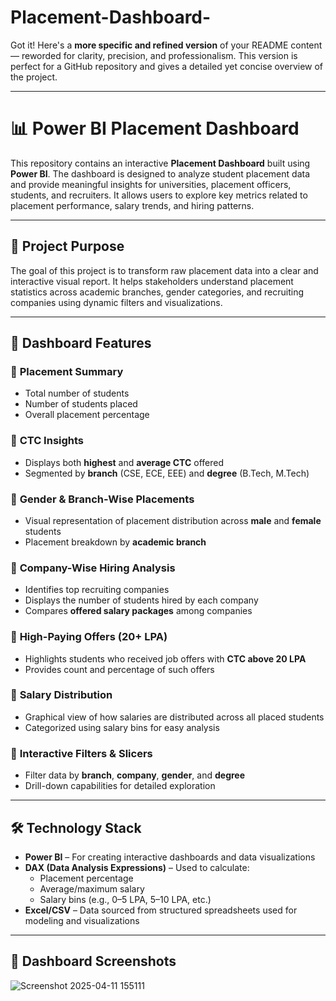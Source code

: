 # Placement-Dashboard-
Got it! Here's a **more specific and refined version** of your README content — reworded for clarity, precision, and professionalism. This version is perfect for a GitHub repository and gives a detailed yet concise overview of the project.

---

# 📊 Power BI Placement Dashboard

This repository contains an interactive **Placement Dashboard** built using **Power BI**. The dashboard is designed to analyze student placement data and provide meaningful insights for universities, placement officers, students, and recruiters. It allows users to explore key metrics related to placement performance, salary trends, and hiring patterns.

---

## 🚀 Project Purpose

The goal of this project is to transform raw placement data into a clear and interactive visual report. It helps stakeholders understand placement statistics across academic branches, gender categories, and recruiting companies using dynamic filters and visualizations.

---

## 🎯 Dashboard Features

### 🔹 **Placement Summary**
- Total number of students
- Number of students placed
- Overall placement percentage

### 🔹 **CTC Insights**
- Displays both **highest** and **average CTC** offered
- Segmented by **branch** (CSE, ECE, EEE) and **degree** (B.Tech, M.Tech)

### 🔹 **Gender & Branch-Wise Placements**
- Visual representation of placement distribution across **male** and **female** students
- Placement breakdown by **academic branch**

### 🔹 **Company-Wise Hiring Analysis**
- Identifies top recruiting companies
- Displays the number of students hired by each company
- Compares **offered salary packages** among companies

### 🔹 **High-Paying Offers (20+ LPA)**
- Highlights students who received job offers with **CTC above 20 LPA**
- Provides count and percentage of such offers

### 🔹 **Salary Distribution**
- Graphical view of how salaries are distributed across all placed students
- Categorized using salary bins for easy analysis

### 🔹 **Interactive Filters & Slicers**
- Filter data by **branch**, **company**, **gender**, and **degree**
- Drill-down capabilities for detailed exploration

---

## 🛠 Technology Stack

- **Power BI** – For creating interactive dashboards and data visualizations  
- **DAX (Data Analysis Expressions)** – Used to calculate:
  - Placement percentage
  - Average/maximum salary
  - Salary bins (e.g., 0–5 LPA, 5–10 LPA, etc.)  
- **Excel/CSV** – Data sourced from structured spreadsheets used for modeling and visualizations

---

## 📸 Dashboard Screenshots

![Screenshot 2025-04-11 155111](https://github.com/user-attachments/assets/cd78c761-a62f-4c44-beba-587449795ea2)
